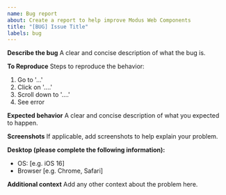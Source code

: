 ```yaml
---
name: Bug report
about: Create a report to help improve Modus Web Components
title: "[BUG] Issue Title"
labels: bug
---
```


**Describe the bug**
A clear and concise description of what the bug is.

**To Reproduce**
Steps to reproduce the behavior:

1. Go to '...'
2. Click on '....'
3. Scroll down to '....'
4. See error

**Expected behavior**
A clear and concise description of what you expected to happen.

**Screenshots**
If applicable, add screenshots to help explain your problem.

**Desktop (please complete the following information):**

- OS: [e.g. iOS 16]
- Browser [e.g. Chrome, Safari]

**Additional context**
Add any other context about the problem here.
